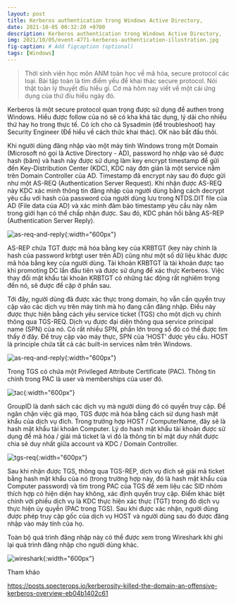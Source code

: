 ```yaml
---
layout: post
title: Kerberos authentication trong Windows Active Directory,
date: 2021-10-05 00:32:20 +0700
description: Kerberos authentication trong Windows Active Directory,
img: 2021/10/05/event-4771-kerberos-authentication-illustration.jpg
fig-caption: # Add figcaption (optional)
tags: [Windows]
---
```



>Thời sinh viên học môn ANM toàn học về mã hóa, secure protocol các loại. Bài tập toàn là tìm điểm yếu để khai thác secure protocol. Nói thật toàn lý thuyết đíu hiểu gì. Cơ mà hôm nay viết về một cái ứng dụng của thứ đíu hiểu ngày đó. 

Kerberos là một secure protocol quan trọng được sử dụng để authen trong Windows. Hiểu được follow của nó sẽ có kha khá tác dụng, lý dải cho nhiều thứ hay ho trong thực tế. Có ích cho cả Sysadmin (để troubleshoot) hay Security Engineer (Để hiểu về cách thức khai thác). OK nào bắt đầu thôi.  

Khi người dùng đăng nhập vào một máy tính Windows trong một Domain (Microsoft nó gọi là Active Directory - AD), password họ nhập vào sẽ được hash (băm) và hash này được sử dụng làm key encrypt timestamp để gửi đến Key-Distribution Center (KDC), KDC này đơn giản là một service nằm trên Domain Controller của AD. Timestamp đã encrypt này sau đó được gửi như một AS-REQ (Authentication Server Request). Khi nhận được AS-REQ này KDC xác minh thông tin đăng nhập của người dùng bằng cách decrypt yêu cầu với hash của password của người dùng lưu trong NTDS.DIT file của AD (File data của AD) và xác minh đảm bảo timestamp yêu cầu này nằm trong giới hạn có thể chấp nhận được. Sau đó, KDC phản hồi bằng AS-REP (Authentication Server Reply).

![as-req-and-reply]({{site.url}}/assets/img/2021/10/05/as-request-and-as-reply.png){:width="600px"}

AS-REP chứa TGT được mã hóa bằng key của KRBTGT (key này chính là hash của password krbtgt user trên AD) cũng như một số dữ liệu khác được mã hóa bằng key của người dùng. Tài khoản KRBTGT là tài khoản được tạo khi promoting DC lần đầu tiên và được sử dụng để xác thực Kerberos. Việc thay đổi mật khẩu tài khoản KRBTGT có những tác động rất nghiêm trọng đến nó, sẽ được đề cập ở phần sau.

Tới đây, người dùng đã được xác thực trong domain, họ vẫn cần quyền truy cập vào các dịch vụ trên máy tính mà họ đang cần đăng nhập. Điều này được thực hiện bằng cách yêu service ticket (TGS) cho một dịch vụ chính thông qua TGS-REQ. Dịch vụ được đại diện thông qua service principal name (SPN) của nó. Có rất nhiều SPN, phần lớn trong số đó có thể được tìm thấy ở đây. Để truy cập vào máy thực, SPN của ‘HOST’ được yêu cầu. HOST là principle chứa tất cả các built-in services nằm trên Windows. 


![as-req-and-reply]({{site.url}}/assets/img/2021/10/05/tgs-req.png){:width="600px"}

Trong TGS có chứa một Privileged Attribute Certificate (PAC). Thông tin chính trong PAC là user và memberships của user đó.


![tac]({{site.url}}/assets/img/2021/10/05/tac.png){:width="600px"}


GroupID là danh sách các dịch vụ mà người dùng đó có quyền truy cập. Để ngăn chặn việc giả mạo, TGS được mã hóa bằng cách sử dụng hash mật khẩu của dịch vụ đích. Trong trường hợp HOST / ComputerName, đây sẽ là hash mật khẩu tài khoản Computer. Lý do hash mật khẩu tài khoản được sử dụng để mã hóa / giải mã ticket là vì đó là thông tin bí mật duy nhất được chia sẻ duy nhất giữa account và  KDC / Domain Controller.


![tgs-req]({{site.url}}/assets/img/2021/10/05/tgs-reply.png){:width="600px"}


Sau khi nhận được TGS, thông qua TGS-REP, dịch vụ đích sẽ giải mã ticket bằng hash mật khẩu của nó (trong trường hợp này, đó là hash mật khẩu của Computer password) và tìm trong PAC của TGS để xem liệu các SID nhóm thích hợp có hiện diện hay không, xác định quyền truy cập. Điểm khác biệt chính với phiếu dịch vụ là KDC thực hiện xác thực (TGT) trong đó dịch vụ thực hiện ủy quyền (PAC trong TGS). Sau khi được xác nhận, người dùng được phép truy cập gốc của dịch vụ HOST và người dùng sau đó được đăng nhập vào máy tính của họ.

Toàn bộ quá trình đăng nhập này có thể được xem trong Wireshark khi ghi lại quá trình đăng nhập cho người dùng khác.

![wireshark]({{site.url}}/assets/img/2021/10/05/wireshark.png){:width="600px"}


Tham khảo

https://posts.specterops.io/kerberosity-killed-the-domain-an-offensive-kerberos-overview-eb04b1402c61

